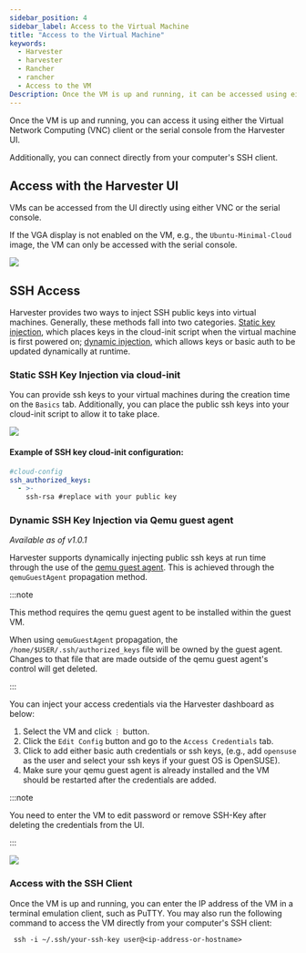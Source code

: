 ```yaml
---
sidebar_position: 4
sidebar_label: Access to the Virtual Machine
title: "Access to the Virtual Machine"
keywords:
  - Harvester
  - harvester
  - Rancher
  - rancher
  - Access to the VM
Description: Once the VM is up and running, it can be accessed using either VNC or the serial console from the Harvester UI.
---
```


<head>
  <link rel="canonical" href="https://docs.harvesterhci.io/v1.1/vm/access-to-the-vm"/>
</head>

Once the VM is up and running, you can access it using either the Virtual Network Computing (VNC) client or the serial console from the Harvester UI.

Additionally, you can connect directly from your computer's SSH client.

## Access with the Harvester UI

VMs can be accessed from the UI directly using either VNC or the serial console.

If the VGA display is not enabled on the VM, e.g., the `Ubuntu-Minimal-Cloud` image, the VM can only be accessed with the serial console.

![](/img/v1.2/vm/access-to-vm.png)

## SSH Access

Harvester provides two ways to inject SSH public keys into virtual machines. Generally, these methods fall into two categories. [Static key injection](#static-ssh-key-injection-via-cloud-init), which places keys in the cloud-init script when the virtual machine is first powered on; [dynamic injection](#dynamic-ssh-key-injection-via-qemu-guest-agent), which allows keys or basic auth to be updated dynamically at runtime.

### Static SSH Key Injection via cloud-init

You can provide ssh keys to your virtual machines during the creation time on the `Basics` tab. Additionally, you can place the public ssh keys into your cloud-init script to allow it to take place.

![](/img/v1.2/vm/vm-ssh-keys.png)

#### Example of SSH key cloud-init configuration:
```yaml
#cloud-config
ssh_authorized_keys:
  - >-
    ssh-rsa #replace with your public key
```

### Dynamic SSH Key Injection via Qemu guest agent

_Available as of v1.0.1_

Harvester supports dynamically injecting public ssh keys at run time through the use of the [qemu guest agent](https://wiki.qemu.org/Features/GuestAgent). This is achieved through the `qemuGuestAgent` propagation method.

:::note

This method requires the qemu guest agent to be installed within the guest VM.

When using `qemuGuestAgent` propagation, the `/home/$USER/.ssh/authorized_keys` file will be owned by the guest agent. Changes to that file that are made outside of the qemu guest agent's control will get deleted.

:::

You can inject your access credentials via the Harvester dashboard as below:

1. Select the VM and click `⋮` button.
2. Click the `Edit Config` button and go to the `Access Credentials` tab.
3. Click to add either basic auth credentials or ssh keys, (e.g., add `opensuse` as the user and select your ssh keys if your guest OS is OpenSUSE).
4. Make sure your qemu guest agent is already installed and the VM should be restarted after the credentials are added.

:::note

You need to enter the VM to edit password or remove SSH-Key after deleting the credentials from the UI.

:::

![](/img/v1.2/vm/vm-add-access-credentails.png)



### Access with the SSH Client
Once the VM is up and running, you can enter the IP address of the VM in a terminal emulation client, such as PuTTY. You may also run the following command to access the VM directly from your computer's SSH client:

```
 ssh -i ~/.ssh/your-ssh-key user@<ip-address-or-hostname>
```
